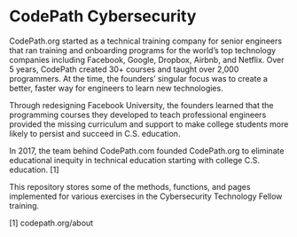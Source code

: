 # CodePath Cybersecurity

CodePath.org started as a technical training company for senior engineers that ran training and onboarding programs for the world’s top technology companies including Facebook, Google, Dropbox, Airbnb, and Netflix. Over 5 years, CodePath created 30+ courses and taught over 2,000 programmers. At the time, the founders’ singular focus was to create a better, faster way for engineers to learn new technologies.

Through redesigning Facebook University, the founders learned that the programming courses they developed to teach professional engineers provided the missing curriculum and support to make college students more likely to persist and succeed in C.S. education.

In 2017, the team behind CodePath.com founded CodePath.org to eliminate educational inequity in technical education starting with college C.S. education. [1]

This repository stores some of the methods, functions, and pages implemented for various exercises in the Cybersecurity Technology Fellow training.

[1] codepath.org/about
